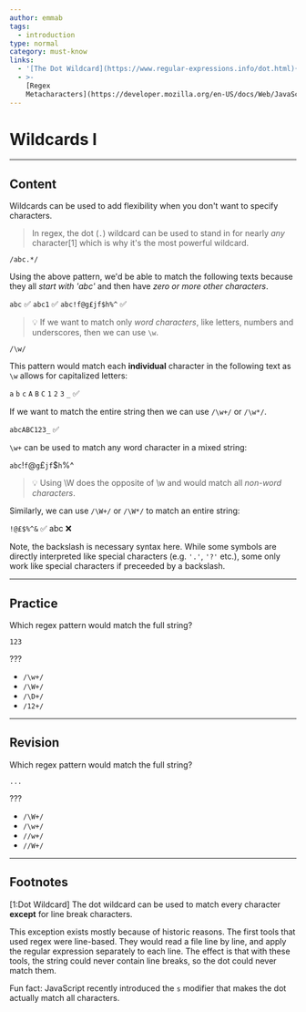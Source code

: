 ```yaml
---
author: emmab
tags:
  - introduction
type: normal
category: must-know
links:
  - '[The Dot Wildcard](https://www.regular-expressions.info/dot.html){website}'
  - >-
    [Regex
    Metacharacters](https://developer.mozilla.org/en-US/docs/Web/JavaScript/Guide/Regular_Expressions/Character_Classes){website}
---
```


# Wildcards I


---

## Content

Wildcards can be used to add flexibility when you don't want to specify characters. 

> In regex, the dot (`.`) wildcard can be used to stand in for nearly *any* character[1] which is why it's the most powerful wildcard.

```plain-text
/abc.*/
```

Using the above pattern, we'd be able to match the following texts because they all *start with 'abc'* and then have *zero or more other characters*.

`abc` ✅
`abc1` ✅
`abc!f@g£jf$h%^` ✅

> 💡 If we want to match only *word characters*, like letters, numbers and underscores, then we can use `\w`.

```plain-text
/\w/
```

This pattern would match each **individual** character in the following text as `\w` allows for capitalized letters:

`a` `b` `c` `A` `B` `C` `1` `2` `3` `_` ✅

If we want to match the entire string then we can use `/\w+/` or `/\w*/`.

`abcABC123_` ✅

`\w+` can be used to match any word character in a mixed string:

`abc`!`f`@`g`£`jf`$`h`%^

> 💡 Using \W does the opposite of \w and would match all *non-word characters*.

Similarly, we can use `/\W+/` or `/\W*/` to match an entire string:

`!@£$%^&` ✅
abc ❌

Note, the backslash is necessary syntax here. While some symbols are directly interpreted like special characters (e.g. `'.'`, `'?'` etc.), some only work like special characters if preceeded by a backslash. 


---

## Practice

Which regex pattern would match the full string?

`123`

???

- `/\w+/`
- `/\W+/`
- `/\D+/`
- `/12+/`


---

## Revision

Which regex pattern would match the full string?

`...`

???

- `/\W+/`
- `/\w+/`
- `//w+/`
- `//W+/`


---

## Footnotes

[1:Dot Wildcard]
The dot wildcard can be used to match every character **except** for line break characters.

This exception exists mostly because of historic reasons. The first tools that used regex were line-based. They would read a file line by line, and apply the regular expression separately to each line. The effect is that with these tools, the string could never contain line breaks, so the dot could never match them.

Fun fact: JavaScript recently introduced the `s` modifier that makes the dot actually match all characters.
